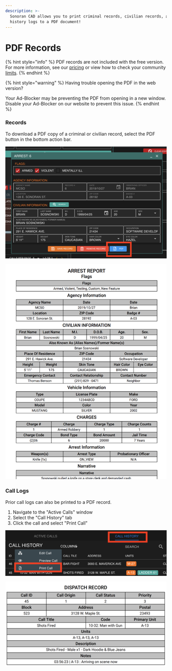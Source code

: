 ```yaml
---
description: >-
  Sonoran CAD allows you to print criminal records, civilian records, and call
  history logs to a PDF document!
---
```


# PDF Records

{% hint style="info" %}
PDF records are not included with the free version.\
For more information, see our [pricing](../../pricing/faq/) or view how to check your community [limits](../getting-started/view-your-limits.md).
{% endhint %}

{% hint style="warning" %}
Having trouble opening the PDF in the web version?

Your Ad-Blocker may be preventing the PDF from opening in a new window. Disable your Ad-Blocker on our website to prevent this issue.
{% endhint %}

### Records

To download a PDF copy of a criminal or civilian record, select the PDF button in the bottom action bar.

![PDF print options are shown at the bottom of the record viewer](<../../.gitbook/assets/Screen Shot 2020-04-19 at 1.50.25 AM.png>)

![PDF records are generated and can be saved](<../../.gitbook/assets/Screen Shot 2020-04-19 at 1.51.53 AM.png>)

### Call Logs

Prior call logs can also be printed to a PDF record.

1. Navigate to the "Active Calls" window
2. Select the "Call History" tab
3. Click the call and select "Print Call"

![The "Call History" tab's PDF print option is displayed for all users](<../../.gitbook/assets/Screen Shot 2020-04-19 at 1.56.11 AM.png>)

![Call logs are formatted and printed to a PDF as shown](<../../.gitbook/assets/Screen Shot 2020-04-19 at 1.58.03 AM.png>)
